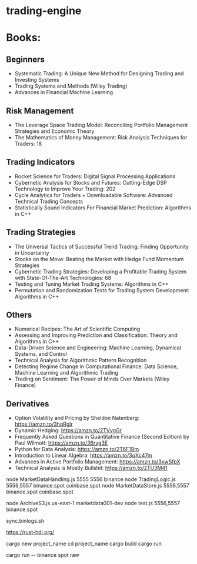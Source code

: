 # trading-engine


# Books:

## Beginners
- Systematic Trading: A Unique New Method for Designing Trading and Investing Systems
- Trading Systems and Methods (Wiley Trading)
- Advances in Financial Machine Learning

## Risk Management
- The Leverage Space Trading Model: Reconciling Portfolio Management Strategies and Economic Theory
- The Mathematics of Money Management: Risk Analysis Techniques for Traders: 18

## Trading Indicators
- Rocket Science for Traders: Digital Signal Processing Applications
- Cybernetic Analysis for Stocks and Futures: Cutting-Edge DSP Technology to Improve Your Trading: 202
- Cycle Analytics for Traders + Downloadable Software: Advanced Technical Trading Concepts
- Statistically Sound Indicators For Financial Market Prediction: Algorithms in C++

## Trading Strategies

- The Universal Tactics of Successful Trend Trading: Finding Opportunity in Uncertainty
- Stocks on the Move: Beating the Market with Hedge Fund Momentum Strategies
- Cybernetic Trading Strategies: Developing a Profitable Trading System with State-Of-The-Art Technologies: 68
- Testing and Tuning Market Trading Systems: Algorithms in C++
- Permutation and Randomization Tests for Trading System Development: Algorithms in C++

## Others
- Numerical Recipes: The Art of Scientific Computing
- Assessing and Improving Prediction and Classification: Theory and Algorithms in C++
- Data-Driven Science and Engineering: Machine Learning, Dynamical Systems, and Control
- Technical Analysis for Algorithmic Pattern Recognition
- Detecting Regime Change in Computational Finance: Data Science, Machine Learning and Algorithmic Trading
- Trading on Sentiment: The Power of Minds Over Markets (Wiley Finance)


## Derivatives

- Option Volatility and Pricing by Sheldon Natenberg: https://amzn.to/3hqRglr
- Dynamic Hedging: https://amzn.to/2TVvgGr
- Frequently Asked Questions in Quantitative Finance (Second Edition) by Paul Wilmott: https://amzn.to/36rvg3E
- Python for Data Analysis: https://amzn.to/2T6F1Bm
- Introduction to Linear Algebra: https://amzn.to/3qXc47m
- Advances in Active Portfolio Management: https://amzn.to/3xwSfpX
- Technical Analysis is Mostly Bullshit: https://amzn.to/2TU3M41


node MarketDataHandling.js 5555 5556 binance
node TradingLogic.js 5556,5557 binance.spot coinbase.spot
node MarketDataStore.js 5556,5557 binance.spot coinbase.spot

node ArchiveS3.js us-east-1 marketdata001-dev
node test.js 5556,5557 binance.spot 

sync.binlogs.sh

https://rust-hdl.org/


cargo new project_name
cd project_name
cargo build
cargo run

cargo run -- binance spot raw

